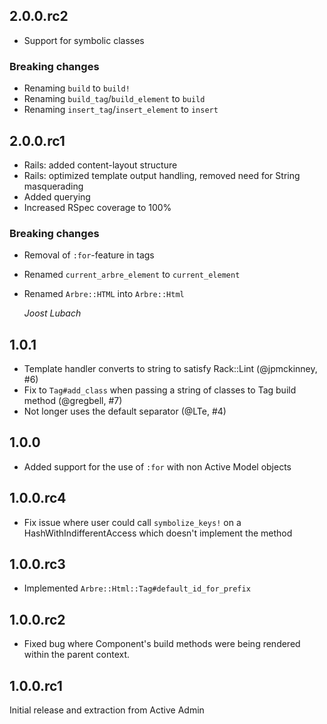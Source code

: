 ## 2.0.0.rc2

* Support for symbolic classes

### Breaking changes

* Renaming `build` to `build!`
* Renaming `build_tag`/`build_element` to `build`
* Renaming `insert_tag`/`insert_element` to `insert`

## 2.0.0.rc1

* Rails: added content-layout structure
* Rails: optimized template output handling, removed need for String masquerading
* Added querying
* Increased RSpec coverage to 100%

### Breaking changes

* Removal of `:for`-feature in tags
* Renamed `current_arbre_element` to `current_element`
* Renamed `Arbre::HTML` into `Arbre::Html`

  *Joost Lubach*

## 1.0.1

* Template handler converts to string to satisfy Rack::Lint (@jpmckinney, #6)
* Fix to `Tag#add_class` when passing a string of classes to Tag build method
  (@gregbell, #7)
* Not longer uses the default separator (@LTe, #4)

## 1.0.0

* Added support for the use of `:for` with non Active Model objects

## 1.0.0.rc4

* Fix issue where user could call `symbolize_keys!` on a
  HashWithIndifferentAccess which doesn't implement the method

## 1.0.0.rc3

* Implemented `Arbre::Html::Tag#default_id_for_prefix`

## 1.0.0.rc2

* Fixed bug where Component's build methods were being rendered within the
  parent context.

## 1.0.0.rc1

Initial release and extraction from Active Admin
